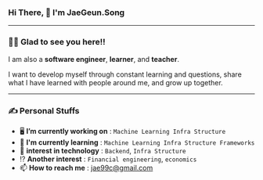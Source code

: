 ###  Hi There, 👋 I'm **JaeGeun.Song** 
---

### 🙋‍♂️ Glad to see you here!!
I am also a **software engineer**, **learner**, and **teacher**.

I want to develop myself through constant learning and questions, share what I have learned with people around me, and grow up together.

---
### ✍️ Personal Stuffs
* 🖥️ **I’m currently working on** : `Machine Learning Infra Structure`
* 🌱 **I'm currently learning** : `Machine Learning Infra Structure Frameworks`
* 🤔 **interest in technology** : `Backend`, `Infra Structure`
* ⁉ **Another interest** : `Financial engineering`, `economics` 
* 📫 **How to reach me** : jae99c@gmail.com

<!--
Here are some ideas to get you started:

- 🔭 
-  ...
- 👯 I’m looking to collaborate on ...
- 🤔 I’m looking for help with ...
- 💬 Ask me about ...
- 📫 How to reach me: ...
- 😄 Pronouns: ...
- ⚡ Fun fact: ...
-->
